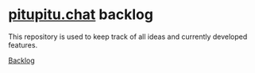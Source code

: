 # [pitupitu.chat](https://pitupitu.chat) backlog

This repository is used to keep track of all ideas and currently developed features.

[Backlog](https://github.com/michal-wrzosek/pitupitu-backlog/projects/1)
